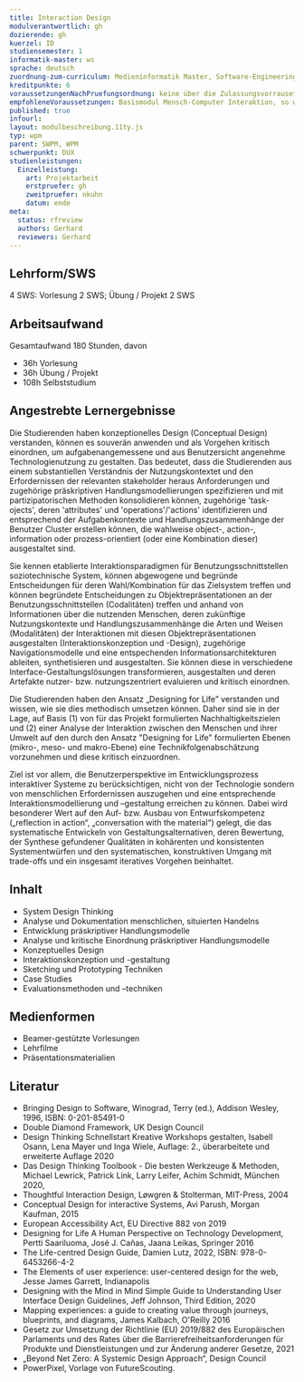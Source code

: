 ```yaml
---
title: Interaction Design
modulverantwortlich: gh
dozierende: gh
kuerzel: ID
studiensemester: 1
informatik-master: ws
sprache: deutsch
zuordnung-zum-curriculum: Medieninformatik Master, Software-Engineering Master
kreditpunkte: 6
voraussetzungenNachPruefungsordnung: keine über die Zulassungsvorrausetzungen zum Studium hinausgehenden
empfohleneVoraussetzungen: Basismodul Mensch-Computer Interaktion, so wie durch die GI e.V. publiziert
published: true
infourl: 
layout: modulbeschreibung.11ty.js
typ: wpm
parent: SWPM, WPM
schwerpunkt: DUX
studienleistungen:
  Einzelleistung:
    art: Projektarbeit
    erstpruefer: gh
    zweitpruefer: nkuhn
    datum: ende
meta:
  status: rfreview    
  authors: Gerhard
  reviewers: Gerhard
---
```


## Lehrform/SWS
4 SWS: Vorlesung 2 SWS; Übung / Projekt 2 SWS

## Arbeitsaufwand
Gesamtaufwand 180 Stunden, davon
- 36h Vorlesung
- 36h Übung / Projekt
- 108h Selbststudium



## Angestrebte Lernergebnisse
Die Studierenden haben konzeptionelles Design (Conceptual Design) verstanden, können es souverän anwenden und als Vorgehen kritisch einordnen, um aufgabenangemessene und aus Benutzersicht angenehme Technologienutzung zu gestalten. Das bedeutet, dass die Studierenden aus einem substantiellen Verständnis der Nutzungskontextet und den Erfordernissen der relevanten stakeholder heraus Anforderungen und zugehörige präskriptiven Handlungsmodellierungen spezifizieren und mit partizipatorischen Methoden konsolidieren können, zugehörige 'task-ojects', deren 'attributes' und 'operations'/'actions' identifizieren und entsprechend der Aufgabenkontexte und Handlungszusammenhänge der Benutzer Cluster erstellen können, die wahlweise object-, action-, information oder prozess-orientiert (oder eine Kombination dieser) ausgestaltet sind. 

Sie kennen etablierte Interaktionsparadigmen für Benutzungsschnittstellen soziotechnische System, können abgewogene und begründe Entscheidungen für deren Wahl/Kombination für das Zielsystem treffen und können begründete Entscheidungen zu Objektrepräsentationen an der Benutzungsschnittstellen (Codalitäten) treffen und anhand von Informationen über die nutzenden Menschen, deren zukünftige Nutzungskontexte und Handlungszusammenhänge die Arten und Weisen (Modalitäten) der Interaktionen mit diesen Objektrepräsentationen ausgestalten (Interaktionskonzeption und -Design), zugehörige Navigationsmodelle und eine entspechenden Informationsarchitekturen ableiten, synthetisieren und ausgestalten. Sie können diese in verschiedene Interface-Gestaltungslösungen transformieren, ausgestalten und deren Artefakte nutzer- bzw. nutzungszentriert evaluieren und kritisch einordnen.

Die Studierenden haben den Ansatz „Designing for Life” verstanden und wissen, wie sie dies methodisch umsetzen können. Daher sind sie in der Lage, auf Basis (1) von für das Projekt formulierten Nachhaltigkeitszielen und (2) einer Analyse der Interaktion zwischen den Menschen und ihrer Umwelt auf den durch den Ansatz "Designing for Life" formulierten Ebenen (mikro-, meso- und makro-Ebene) eine Technikfolgenabschätzung vorzunehmen und diese kritisch einzuordnen.

Ziel ist vor allem, die Benutzerperspektive im Entwicklungsprozess interaktiver Systeme zu berücksichtigen, nicht von der Technologie sondern von menschlichen Erfordernissen auszugehen und eine entsprechende Interaktionsmodellierung und –gestaltung erreichen zu können. Dabei wird besonderer Wert auf den Auf- bzw. Ausbau von Entwurfskompetenz („reflection in action“, „conversation with the material“) gelegt, die das systematische Entwickeln von Gestaltungsalternativen, deren Bewertung, der Synthese gefundener Qualitäten in kohärenten und konsistenten Systementwürfen und den systematischen, konstruktiven Umgang mit trade-offs und ein insgesamt iteratives Vorgehen beinhaltet.

## Inhalt
- System Design Thinking
- Analyse und Dokumentation menschlichen, situierten Handelns
- Entwicklung präskriptiver Handlungsmodelle
- Analyse und kritische Einordnung präskriptiver Handlungsmodelle
- Konzeptuelles Design
- Interaktionskonzeption und -gestaltung
- Sketching und Prototyping Techniken
- Case Studies
- Evaluationsmethoden und –techniken

## Medienformen
- Beamer-gestützte Vorlesungen
- Lehrfilme
- Präsentationsmaterialien


## Literatur
- Bringing Design to Software, Winograd, Terry (ed.), Addison Wesley, 1996, ISBN: 0-201-85491-0
- Double Diamond Framework, UK Design Council
- Design Thinking Schnellstart Kreative Workshops gestalten, Isabell Osann, Lena Mayer und Inga Wiele, Auflage: 2., überarbeitete und erweiterte Auflage 2020
- Das Design Thinking Toolbook - Die besten Werkzeuge & Methoden, Michael Lewrick, Patrick Link, Larry Leifer, Achim Schmidt, München 2020,
- Thoughtful Interaction Design, Løwgren & Stolterman, MIT-Press, 2004
- Conceptual Design for interactive Systems, Avi Parush, Morgan Kaufman, 2015
- European Accessibility Act, EU Directive 882 von 2019
- Designing for Life A Human Perspective on Technology Development, Pertti Saariluoma, José J. Cañas, Jaana Leikas, Springer 2016
- The Life-centred Design Guide, Damien Lutz, 2022, ISBN: 978-0-6453266-4-2
- The Elements of user experience: user-centered design for the web, Jesse James Garrett, Indianapolis
- Designing with the Mind in Mind Simple Guide to Understanding User Interface Design Guidelines, Jeff Johnson, Third Edition, 2020
- Mapping experiences: a guide to creating value through journeys, blueprints, and diagrams, James Kalbach, O'Reilly 2016
- Gesetz zur Umsetzung der Richtlinie (EU) 2019/882 des Europäischen Parlaments und des Rates über die Barrierefreiheitsanforderungen für Produkte und Dienstleistungen und zur Änderung anderer Gesetze, 2021
- „Beyond Net Zero: A Systemic Design Approach“, Design Council
- PowerPixel, Vorlage von FutureScouting.
